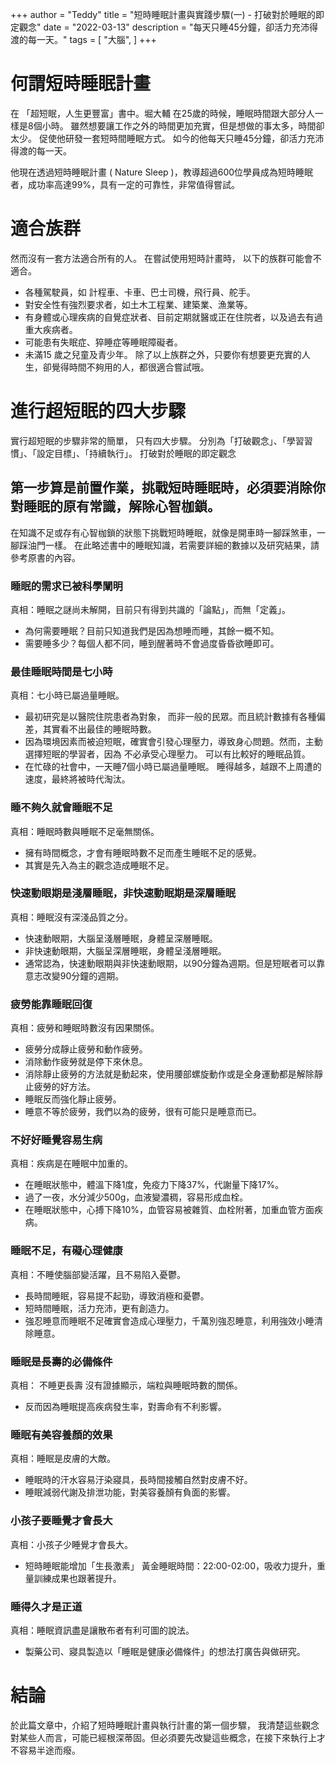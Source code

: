 +++
author = "Teddy"
title = "短時睡眠計畫與實踐步驟(一) - 打破對於睡眠的即定觀念"
date = "2022-03-13"
description = "每天只睡45分鐘，卻活力充沛得渡的每一天。"
tags = [
    "大腦",
]
+++

# 何謂短時睡眠計畫

在 「超短眠，人生更豐富」書中。堀大輔 在25歲的時候，睡眠時間跟大部分人一樣是8個小時。 雖然想要讓工作之外的時間更加充實，但是想做的事太多，時間卻太少。 促使他研發一套短時間睡眠方式。 如今的他每天只睡45分鐘，卻活力充沛得渡的每一天。

他現在透過短時睡眠計畫 ( Nature Sleep )，教導超過600位學員成為短時睡眠者，成功率高達99%，具有一定的可靠性，非常值得嘗試。
# 適合族群
然而沒有一套方法適合所有的人。 在嘗試使用短時計畫時， 以下的族群可能會不適合。
* 各種駕駛員，如 計程車、卡車、巴士司機，飛行員、舵手。
* 對安全性有強烈要求者，如土木工程業、建築業、漁業等。
* 有身體或心理疾病的自覺症狀者、目前定期就醫或正在住院者，以及過去有過重大疾病者。
* 可能患有失眠症、猝睡症等睡眠障礙者。
* 未滿15 歲之兒童及青少年。
除了以上族群之外，只要你有想要更充實的人生，卻覺得時間不夠用的人，都很適合嘗試哦。
# 進行超短眠的四大步驟
實行超短眠的步驟非常的簡單， 只有四大步驟。 分別為「打破觀念」、「學習習慣」、「設定目標」、「持續執行」。
打破對於睡眠的即定觀念
## 第一步算是前置作業，挑戰短時睡眠時，必須要消除你對睡眠的原有常識，解除心智枷鎖。

在知識不足或存有心智枷鎖的狀態下挑戰短時睡眠，就像是開車時一腳踩煞車，一腳踩油門一樣。 在此略述書中的睡眠知識，若需要詳細的數據以及研究結果，請參考原書的內容。
### 睡眠的需求已被科學闡明
真相：睡眠之謎尚未解開，目前只有得到共識的「論點」，而無「定義」。
* 為何需要睡眠？目前只知道我們是因為想睡而睡，其餘一概不知。
* 需要睡多少？每個人都不同，睡到醒著時不會過度昏昏欲睡即可。
### 最佳睡眠時間是七小時
真相：七小時已屬過量睡眠。
* 最初研究是以醫院住院患者為對象， 而非一般的民眾。而且統計數據有各種偏差，其實看不出最佳的睡眠時數。
* 因為環境因素而被迫短眠，確實會引發心理壓力，導致身心問題。然而，主動選擇短眠的學習者，因為 不必承受心理壓力。 可以有比較好的睡眠品質。
* 在忙碌的社會中，一天睡7個小時已屬過量睡眠。 睡得越多，越跟不上周遭的速度，最終將被時代淘汰。
### 睡不夠久就會睡眠不足
真相：睡眠時數與睡眠不足毫無關係。
* 擁有時間概念，才會有睡眠時數不足而產生睡眠不足的感覺。
* 其實是先入為主的觀念造成睡眠不足。
### 快速動眼期是淺層睡眠，非快速動眠期是深層睡眠
真相：睡眠沒有深淺品質之分。
* 快速動眼期，大腦呈淺層睡眠，身體呈深層睡眠。
* 非快速動眼期，大腦呈深層睡眠，身體呈淺層睡眠。
* 通常認為，快速動眼期與非快速動眼期，以90分鐘為週期。但是短眠者可以靠意志改變90分鐘的週期。
### 疲勞能靠睡眠回復
真相：疲勞和睡眠時數沒有因果關係。
* 疲勞分成靜止疲勞和動作疲勞。
* 消除動作疲勞就是停下來休息。
* 消除靜止疲勞的方法就是動起來，使用腰部螺旋動作或是全身運動都是解除靜止疲勞的好方法。
* 睡眠反而強化靜止疲勞。
* 睡意不等於疲勞，我們以為的疲勞，很有可能只是睡意而已。
### 不好好睡覺容易生病
真相：疾病是在睡眠中加重的。
* 在睡眠狀態中，體溫下降1度，免疫力下降37%，代謝量下降17%。
* 過了一夜，水分減少500g，血液變濃稠，容易形成血栓。
* 在睡眠狀態中，心搏下降10%，血管容易被雜質、血栓附著，加重血管方面疾病。
### 睡眠不足，有礙心理健康
真相：不睡使腦部變活躍，且不易陷入憂鬱。
* 長時間睡眠，容易提不起勁，導致消極和憂鬱。
* 短時間睡眠，活力充沛，更有創造力。
* 強忍睡意而睡眠不足確實會造成心理壓力，千萬別強忍睡意，利用強效小睡清除睡意。
### 睡眠是長壽的必備條件
真相： 不睡更長壽 沒有證據顯示，端粒與睡眠時數的關係。
* 反而因為睡眠提高疾病發生率，對壽命有不利影響。
### 睡眠有美容養顏的效果
真相：睡眠是皮膚的大敵。
* 睡眠時的汗水容易汙染寢具，長時間接觸自然對皮膚不好。
* 睡眠減弱代謝及排泄功能，對美容養顏有負面的影響。
### 小孩子要睡覺才會長大
真相：小孩子少睡覺才會長大。
* 短時睡眠能增加「生長激素」 黃金睡眠時間：22:00-02:00，吸收力提升，重量訓練成果也跟著提升。
### 睡得久才是正道
真相：睡眠資訊盡是讓散布者有利可圖的說法。
* 製藥公司、寢具製造以「睡眠是健康必備條件」的想法打廣告與做研究。
# 結論
於此篇文章中，介紹了短時睡眠計畫與執行計畫的第一個步驟， 我清楚這些觀念對某些人而言，可能已經根深蒂固。但必須要先改變這些概念，在接下來執行上才不容易半途而癈。
